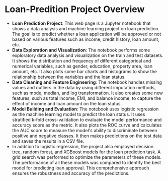 # Loan-Predition Project Overview


- **Loan Prediction Project**: This web page is a Jupyter notebook that shows a data analysis and machine learning project on loan prediction. The goal is to predict whether a loan application will be approved or not based on various features such as income, credit history, loan amount, etc.
- **Data Exploration and Visualization**: The notebook performs some exploratory data analysis and visualization on the train and test datasets. It shows the distribution and frequency of different categorical and numerical variables, such as gender, education, property area, loan amount, etc. It also plots some bar charts and histograms to show the relationship between the variables and the loan status.
- **Data Cleaning and Feature Engineering**: The notebook handles missing values and outliers in the data by using different imputation methods, such as mode, median, and log transformation. It also creates some new features, such as total income, EMI, and balance income, to capture the effect of income and loan amount on the loan status.
- **Model Building and Evaluation**: The notebook uses logistic regression as the machine learning model to predict the loan status. It uses stratified k-fold cross-validation to evaluate the model performance and accuracy score as the metric. It also plots the ROC curve and calculates the AUC score to measure the model's ability to discriminate between positive and negative classes. It then makes predictions on the test data and saves the results in a CSV file.
- In addition to logistic regression, the project also employed decision tree, random forest, and XGBoost models for the loan prediction task. A grid search was performed to optimize the parameters of these models. The performance of all these models was compared to identify the best model for predicting loan approval. This comprehensive approach ensures the robustness and accuracy of the predictions.
